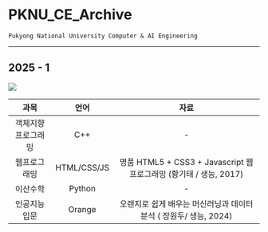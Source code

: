 # PKNU_CE_Archive

```
Pukyong National University Computer & AI Engineering
```
---

## 2025 - 1

<a href = "https://skillicons.dev">
    <img src = "https://skillicons.dev/icons?i=cpp,html,css,js,py"/>
</a>

|과목|언어|자료|
|:--:|:--:|:--:|
객체지향프로그래밍|C++|-
웹프로그래밍|HTML/CSS/JS|명품 HTML5 + CSS3 + Javascript 웹 프로그래밍 (황기태 / 생능, 2017)
이산수학|Python|-
인공지능입문|Orange|오렌지로 쉽게 배우는 머신러닝과 데이터 분석 ( 장원두/ 생능, 2024)